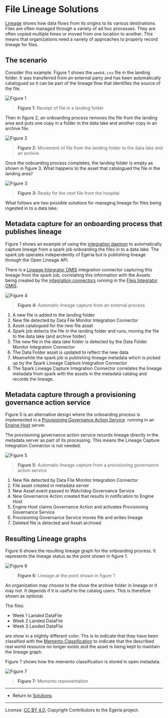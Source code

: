<!-- SPDX-License-Identifier: CC-BY-4.0 -->
<!-- Copyright Contributors to the Egeria project. -->

# File Lineage Solutions

[Lineage](../../lineage) shows how data flows from its origins to its various destinations.
Files are often managed through a variety of ad hoc processes.
They are often copied multiple times or moved from one location to another.
This means that organizations need a variety of approaches to properly record lineage for files.


## The scenario

Consider this example.  Figure 1 shows the `week4.csv` file in the landing folder.
It was transferred from an external party and has been automatically catalogued so it can be part of the lineage
flow that identifies the source of the file.

![Figure 1](animation-of-file-lineage-1.png)
> **Figure 1:** Receipt of file in a landing folder

Then in figure 2, an onboarding process removes the file from the landing area and puts one copy in a folder in
the data lake and another copy in an archive file.

![Figure 2](animation-of-file-lineage-2.png)
> **Figure 2:** Movement of file from the landing folder to the data lake and an archive

Once the onboarding process completes, the landing folder is empty as shown in figure 3.
What happens to the asset that catalogued the file in the landing area?

![Figure 3](animation-of-file-lineage-3.png)
> **Figure 3:** Ready for the next file from the hospital

What follows are two possible solutions for managing lineage for files being ingested in to a data lake.

## Metadata capture for an onboarding process that publishes lineage

Figure 1 shows an example of using the 
[integration daemon](../../../../open-metadata-implementation/admin-services/docs/concepts/integration-daemon.md)
to automatically capture lineage from a
spark job onboarding the files in to a data lake. The spark job operates independently of Egeria
but is publishing lineage through the Open Lineage API.

There is a [Lineage Integrator OMIS](../../../../open-metadata-implementation/integration-services/lineage-integrator)
integration connector capturing this lineage from the spark job, correlating this information
with the Assets being created by the 
[integration connectors](../../../../open-metadata-implementation/governance-servers/integration-daemon-services/docs/integration-connector.md)
running in the
[Files Integrator OMIS](../../../../open-metadata-implementation/integration-services/files-integrator).


![Figure 4](file-lineage-capture-solution-detail.png)
> **Figure 4:** Automatic lineage capture from an external process

1. A new file is added to the landing folder
2. New file detected by Data File Monitor Integration Connector
3. Asset catalogued for the new file asset
4. Spark job detects the file in the landing folder and runs, moving the file to the data lake (and archive folder)
5. The new file in the data lake folder is detected by the Data Folder Monitor Integration Connector
6. The Data Folder asset is updated to reflect the new data
7. Meanwhile the spark job is publishing lineage metadata which is picked up by the Spark Lineage Capture
   Integration Connector
8. The Spark Lineage Capture Integration Connector correlates the lineage metadata from spark with the
   assets in the metadata catalog and records the lineage.

## Metadata capture through a provisioning governance action service

Figure 5 is an alternative design where the onboarding process is implemented in a
[Provisioning Governance Action Service](../../../../open-metadata-implementation/frameworks/governance-action-framework/docs/provisioning-governance-service.md).
running in an
[Engine Host](../../../../open-metadata-implementation/admin-services/docs/concepts/engine-host.md) server.

The provisioning governance action service records lineage directly in the metadata server as part of its processing.
This means the Lineage Capture Integration Connector is not needed.

![Figure 5](governance-action-service.png)
> **Figure 5:** Automatic lineage capture from a provisioning governance action service

1. New file detected by Data File Monitor Integration Connector
2. File asset created in metadata server
3. New Asset event passed to Watchdog Governance Service
4. New Governance Action created that results in notification to Engine Host
5. Engine Host claims Governance Action and activates Provisioning Governance Service
6. Provisioning Governance Service moves file and writes lineage
7. Deleted file is detected and Asset archived 


## Resulting Lineage graphs

Figure 6 shows the resulting lineage graph for the onboarding process.  It represents the
lineage status as the point shown in figure 1.

![Figure 6](file-lineage-output-example.png)
> **Figure 6:** Lineage at the point shown in figure 1

An organization may choose to the show the archive folder in lineage or it may not.
It depends if it is useful to the catalog users.  This is therefore shown as optional.

The files:
* Week 1 Landed DataFile
* Week 2 Landed DataFile
* Week 3 Landed DataFile

are show in a slightly different color.  Ths is to indicate that they have been classified with
the [Memento Classification](../../open-metadata-types/0010-Base-Model.md) to indicate that the
described real world resource no longer exists and the asset is being kept to maintain the lineage graph.

Figure 7 shows how the memento classification is stored in open metadata.

![Figure 7](memento-representation.png)
> **Figure 7:** Memento representation


----
* Return to [Solutions](..)

----
License: [CC BY 4.0](https://creativecommons.org/licenses/by/4.0/),
Copyright Contributors to the Egeria project.